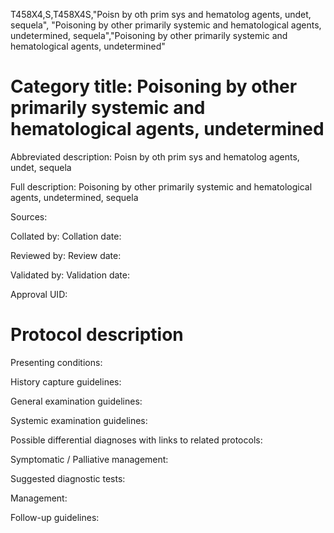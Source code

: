 T458X4,S,T458X4S,"Poisn by oth prim sys and hematolog agents, undet, sequela", "Poisoning by other primarily systemic and hematological agents, undetermined, sequela","Poisoning by other primarily systemic and hematological agents, undetermined"
# Category title: Poisoning by other primarily systemic and hematological agents, undetermined

Abbreviated description: Poisn by oth prim sys and hematolog agents, undet, sequela

Full description: Poisoning by other primarily systemic and hematological agents, undetermined, sequela

Sources:

Collated by:
Collation date:

Reviewed by:
Review date:

Validated by:
Validation date:

Approval UID:

# Protocol description

Presenting conditions:

History capture guidelines:

General examination guidelines:

Systemic examination guidelines:

Possible differential diagnoses with links to related protocols:

Symptomatic / Palliative management:

Suggested diagnostic tests:

Management:

Follow-up guidelines:
